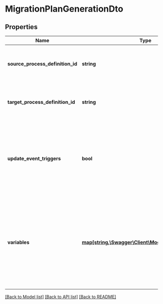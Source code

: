 # MigrationPlanGenerationDto

## Properties
Name | Type | Description | Notes
------------ | ------------- | ------------- | -------------
**source_process_definition_id** | **string** | The id of the source process definition for the migration. | [optional] 
**target_process_definition_id** | **string** | The id of the target process definition for the migration. | [optional] 
**update_event_triggers** | **bool** | A boolean flag indicating whether instructions between events should be configured to update the event triggers. | [optional] 
**variables** | [**map[string,\Swagger\Client\Model\VariableValueDto]**](VariableValueDto.md) | A map of variables which will be set into the process instances&#x27; scope. Each key is a variable name and each value a JSON variable value object. | [optional] 

[[Back to Model list]](../../README.md#documentation-for-models) [[Back to API list]](../../README.md#documentation-for-api-endpoints) [[Back to README]](../../README.md)

